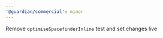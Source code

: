 ```yaml
---
'@guardian/commercial': minor
---
```


Remove `optimiseSpacefinderInline` test and set changes live
